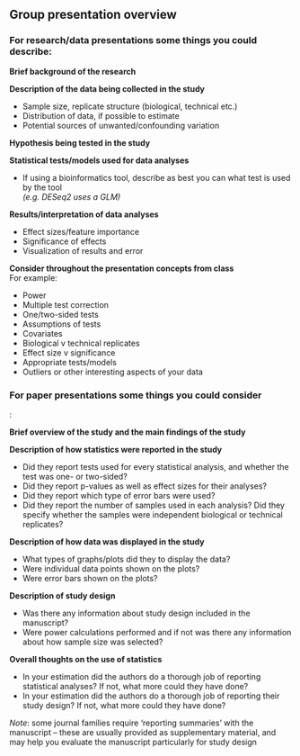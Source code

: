 ## Group presentation overview

<h3>For research/data presentations some things you could describe:</h3>  
  
**Brief background of the research**  

**Description of the data being collected in the study**  
- Sample size, replicate structure (biological, technical etc.)  
- Distribution of data, if possible to estimate  
- Potential sources of unwanted/confounding variation  

**Hypothesis being tested in the study**  

**Statistical tests/models used for data analyses**  
- If using a bioinformatics tool, describe as best you can what test is used by the tool  
  *(e.g. DESeq2 uses a GLM)*  
  
**Results/interpretation of data analyses**  
- Effect sizes/feature importance
- Significance of effects
- Visualization of results and error

**Consider throughout the presentation concepts from class**  
For example:  
- Power  
- Multiple test correction  
- One/two-sided tests
- Assumptions of tests  
- Covariates
- Biological v technical replicates  
- Effect size v significance  
- Appropriate tests/models
- Outliers or other interesting aspects of your data  
  
   
<h3>For paper presentations some things you could consider</h3>: 

**Brief overview of the study and the main findings of the study**
 
**Description of how statistics were reported in the study**
- Did they report tests used for every statistical analysis, and whether the test was one- or two-sided?
- Did they report p-values as well as effect sizes for their analyses?
- Did they report which type of error bars were used?
- Did they report the number of samples used in each analysis?  Did they specify whether the samples were independent biological or technical replicates?
 
**Description of how data was displayed in the study**
- What types of graphs/plots did they to display the data?
- Were individual data points shown on the plots?
- Were error bars shown on the plots?
 
**Description of study design**
- Was there any information about study design included in the manuscript?
- Were power calculations performed and if not was there any information about how sample size was selected?
 
**Overall thoughts on the use of statistics**
- In your estimation did the authors do a thorough job of reporting statistical analyses?  If not, what more could they have done?
- In your estimation did the authors do a thorough job of reporting their study design?  If not, what more could they have done?
 
*Note*:  some journal families require ‘reporting summaries’ with the manuscript – these are usually provided as supplementary material, and may help you evaluate the manuscript particularly for study design
